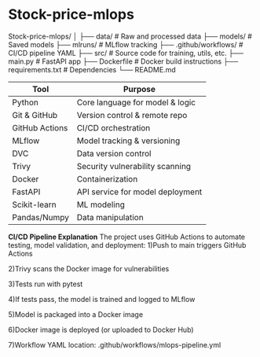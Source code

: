 # Stock-price-mlops

Stock-price-mlops/
│
├── data/                  # Raw and processed data
├── models/                # Saved models
├── mlruns/                # MLflow tracking
├── .github/workflows/     # CI/CD pipeline YAML
├── src/                   # Source code for training, utils, etc.
├── main.py                # FastAPI app
├── Dockerfile             # Docker build instructions
├── requirements.txt       # Dependencies
└── README.md              


| Tool           | Purpose                          |
| -------------- | -------------------------------- |
| Python         | Core language for model & logic  |
| Git & GitHub   | Version control & remote repo    |
| GitHub Actions | CI/CD orchestration              |
| MLflow         | Model tracking & versioning      |
| DVC            | Data version control             |
| Trivy          | Security vulnerability scanning  |
| Docker         | Containerization                 |
| FastAPI        | API service for model deployment |
| Scikit-learn   | ML modeling                      |
| Pandas/Numpy   | Data manipulation                |


**CI/CD Pipeline Explanation**
The project uses GitHub Actions to automate testing, model validation, and deployment:
1)Push to main triggers GitHub Actions

2)Trivy scans the Docker image for vulnerabilities

3)Tests run with pytest

4)If tests pass, the model is trained and logged to MLflow

5)Model is packaged into a Docker image

6)Docker image is deployed (or uploaded to Docker Hub)

7)Workflow YAML location:
.github/workflows/mlops-pipeline.yml










